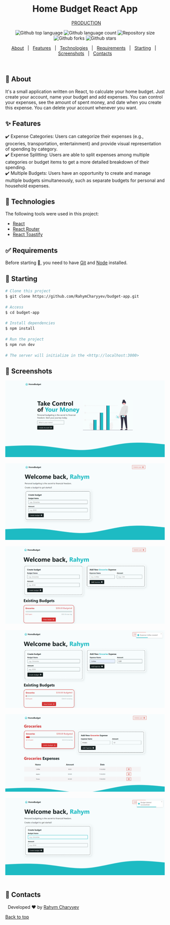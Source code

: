 <h1 align="center" id="top">Home Budget React App</h1>

<div align="center" >
&#xa0;
<a href="https://reactrouterbudgetapp.netlify.app">PRODUCTION</a>
</div>

<p align="center">
  <img alt="Github top language" src="https://img.shields.io/github/languages/top/RahymCharyyev/budget-app?color=56BEB8">
  <img alt="Github language count" src="https://img.shields.io/github/languages/count/RahymCharyyev/budget-app?color=56BEB8">
  <img alt="Repository size" src="https://img.shields.io/github/repo-size/RahymCharyyev/budget-app?color=56BEB8">
  <img alt="Github forks" src="https://img.shields.io/github/forks/RahymCharyyev/budget-app?color=56BEB8" />
  <img alt="Github stars" src="https://img.shields.io/github/stars/RahymCharyyev/budget-app?color=56BEB8" />

</p>

<!-- Status -->

<!-- <h4 align="center">
	🚧  React Router Budget App 🚀 Under construction...  🚧
</h4>

<hr> -->

<p align="center">
  <a href="#dart-about">About</a> &#xa0; | &#xa0; 
  <a href="#sparkles-features">Features</a> &#xa0; | &#xa0;
  <a href="#rocket-technologies">Technologies</a> &#xa0; | &#xa0;
  <a href="#white_check_mark-requirements">Requirements</a> &#xa0; | &#xa0;
  <a href="#checkered_flag-starting">Starting</a> &#xa0; | &#xa0;
  <a href="#memo-screenshots">Screenshots</a> &#xa0; | &#xa0;
  <a href="#memo-contacts">Contacts</a>
</p>

<br>

## :dart: About

It's a small application written on React, to calculate your home budget. Just create your account, name your budget and add expenses. You can control your expenses, see the amount of spent money, and date when you create this expense. You can delete your account whenever you want.

## :sparkles: Features

:heavy_check_mark: Expense Categories: Users can categorize their expenses (e.g., groceries, transportation, entertainment) and provide visual representation of spending by category.\
:heavy_check_mark: Expense Splitting: Users are able to split expenses among multiple categories or budget items to get a more detailed breakdown of their spending.\
:heavy_check_mark: Multiple Budgets: Users have an opportunity to create and manage multiple budgets simultaneously, such as separate budgets for personal and household expenses.

## :rocket: Technologies

The following tools were used in this project:

- [React](https://reactjs.org/)
- [React Router](https://reactrouter.com/en/main)
- [React Toastify](https://fkhadra.github.io/react-toastify/introduction/)

## :white_check_mark: Requirements

Before starting :checkered_flag:, you need to have [Git](https://git-scm.com) and [Node](https://nodejs.org/en/) installed.

## :checkered_flag: Starting

```bash
# Clone this project
$ git clone https://github.com/RahymCharyyev/budget-app.git

# Access
$ cd budget-app

# Install dependencies
$ npm install

# Run the project
$ npm run dev

# The server will initialize in the <http://localhost:3000>
```

## :memo: Screenshots

![Alt text](1.png)
&#xa0;
![Alt text](2.png)
&#xa0;
![Alt text](3.png)
&#xa0;
![Alt text](4.png)
&#xa0;
![Alt text](5.png)
&#xa0;
![Alt text](6.png)
&#xa0;

## :memo: Contacts

&#xa0;
Developed :heart: by <a href="https://github.com/RahymCharyyev" target="_blank">Rahym Charyyev</a>

<a href="#top">Back to top</a>
